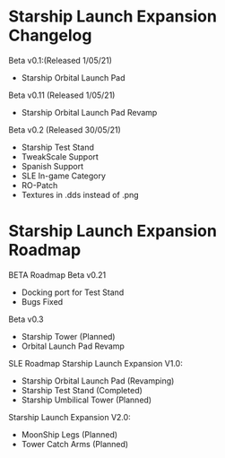 Starship Launch Expansion Changelog
================================================================

Beta v0.1:(Released 1/05/21)
- Starship Orbital Launch Pad

Beta v0.11 (Released 1/05/21)
- Starship Orbital Launch Pad Revamp

Beta v0.2 (Released 30/05/21)
- Starship Test Stand 
- TweakScale Support 
- Spanish Support 
- SLE In-game Category 
- RO-Patch
- Textures in .dds instead of .png


Starship Launch Expansion Roadmap
================================================================
BETA Roadmap
Beta v0.21
- Docking port for Test Stand
- Bugs Fixed

Beta v0.3
- Starship Tower (Planned)
- Orbital Launch Pad Revamp

SLE Roadmap
Starship Launch Expansion V1.0:
- Starship Orbital Launch Pad (Revamping)
- Starship Test Stand (Completed)
- Starship Umbilical Tower (Planned)

Starship Launch Expansion V2.0:
- MoonShip Legs (Planned)
- Tower Catch Arms (Planned)
